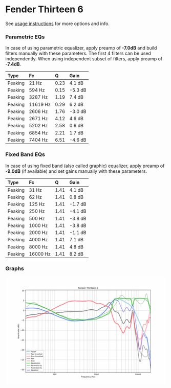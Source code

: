 # Fender Thirteen 6
See [usage instructions](https://github.com/jaakkopasanen/AutoEq#usage) for more options and info.

### Parametric EQs
In case of using parametric equalizer, apply preamp of **-7.0dB** and build filters manually
with these parameters. The first 4 filters can be used independently.
When using independent subset of filters, apply preamp of **-7.4dB**.

| Type    | Fc       |    Q | Gain    |
|:--------|:---------|:-----|:--------|
| Peaking | 21 Hz    | 0.23 | 4.1 dB  |
| Peaking | 594 Hz   | 0.15 | -5.3 dB |
| Peaking | 3287 Hz  | 1.19 | 7.4 dB  |
| Peaking | 11619 Hz | 0.29 | 6.2 dB  |
| Peaking | 2606 Hz  | 1.76 | -3.0 dB |
| Peaking | 2671 Hz  | 4.12 | 4.6 dB  |
| Peaking | 5202 Hz  | 2.58 | 0.6 dB  |
| Peaking | 6854 Hz  | 2.21 | 1.7 dB  |
| Peaking | 7404 Hz  | 6.51 | -4.6 dB |

### Fixed Band EQs
In case of using fixed band (also called graphic) equalizer, apply preamp of **-9.0dB**
(if available) and set gains manually with these parameters.

| Type    | Fc       |    Q | Gain    |
|:--------|:---------|:-----|:--------|
| Peaking | 31 Hz    | 1.41 | 4.1 dB  |
| Peaking | 62 Hz    | 1.41 | 0.8 dB  |
| Peaking | 125 Hz   | 1.41 | -1.7 dB |
| Peaking | 250 Hz   | 1.41 | -4.1 dB |
| Peaking | 500 Hz   | 1.41 | -3.8 dB |
| Peaking | 1000 Hz  | 1.41 | -3.8 dB |
| Peaking | 2000 Hz  | 1.41 | -1.1 dB |
| Peaking | 4000 Hz  | 1.41 | 7.1 dB  |
| Peaking | 8000 Hz  | 1.41 | 4.8 dB  |
| Peaking | 16000 Hz | 1.41 | 8.2 dB  |

### Graphs
![](./Fender%20Thirteen%206.png)
